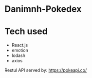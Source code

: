 # Danimnh-Pokedex

# Tech used

- React.js
- emotion
- lodash
- axios

Restul API served by:
https://pokeapi.co/
